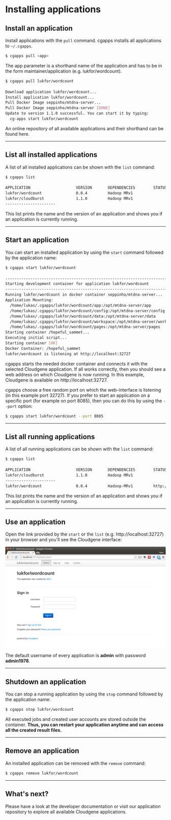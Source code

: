 # Installing applications


## Install an application

Install applications with the `pull` command. cgapps installs all applications to `~/.cgapps`.

```bash
$ cgapps pull <app>
```

The app parameter is a shorthand name of the application and has to be in the form maintainer/application (e.g. lukfor/wordcount).

```bash
$ cgapps pull lukfor/wordcount

Download application lukfor/wordcount...
Install application lukfor/wordcount...
Pull Docker Image seppinho/mtdna-server...
Pull Docker Image seppinho/mtdna-server [DONE]
Update to version 1.1.0 successful. You can start it by typing:
  cg-apps start lukfor/wordcount
```

An online repository of all available applications and their shorthand can be found here.

---

## List all installed applications

A list of all installed applications can be shown with the `list` command:

```bash
$ cgapps list

APPLICATION                    VERSION       DEPENDENCIES        STATUS
lukfor/wordcount               0.0.4         Hadoop MRv1
lukfor/cloudburst              1.1.0         Hadoop MRv1
----------------------
```

This list prints the name and the version of an application and shows you if an application is currently running.

---

## Start an application

You can start an installed application by using the `start` command followed by the application name:

```bash
$ cgapps start lukfor/wordcount

------------------------------------------------------------------------
Starting development container for application lukfor/wordcount
------------------------------------------------------------------------
Running lukfor/wordcount in docker container seppinho/mtdna-server...
Application Mounting:
  /home/lukas/.cgapps/lukfor/wordcount/app:/opt/mtdna-server/app
  /home/lukas/.cgapps/lukfor/wordcount/config:/opt/mtdna-server/config
  /home/lukas/.cgapps/lukfor/wordcount/data:/opt/mtdna-server/data
  /home/lukas/.cgapps/lukfor/wordcount/workspace:/opt/mtdna-server/workspace
  /home/lukas/.cgapps/lukfor/wordcount/pages:/opt/mtdna-server/pages
Starting container /hopeful_sammet...
Executing initial script...
Starting container [OK]
Docker Container: /hopeful_sammet
lukfor/wordcount is listening at http://localhost:32727
```

cgapps starts the needed docker container and connects it with the selected Cloudgene application. If all works correctly, then you should see a web address on which Cloudgene is now running. In this example, Cloudgene is available on http://localhost:32727.


cgapps choose a free random port on which the web-interface is listening (in this example port 32727). If you prefer to start an application on a specific port (for example on port 8085), then you can do this by using the `--port` option:

```bash
$ cgapps start lukfor/wordcount --port 8085
```


---

## List all running applications

A list of all running applications can be shown with the `list` command:

```bash
$ cgapps list

APPLICATION                    VERSION       DEPENDENCIES        STATUS
lukfor/cloudburst              1.1.0         Hadoop MRv1
----------------------
lukfor/wordcount               0.0.4         Hadoop-MRv1         http://localhost:32720 /desperate_ritchie

```

This list prints the name and the version of an application and shows you if an application is currently running.

---

## Use an application

Open the link provided by the `start` or the `list` (e.g. http://localhost:32727) in your browser and you'll see the Cloudgene interface:

![Cloudgene Web-Interface](images/cloudgene.png)

The default username of every application is __admin__ with password __admin1978__.

---

## Shutdown an application

You can stop a running application by using the `stop` command followed by the application name:

```bash
$ cgapps stop lukfor/wordcount
```

All executed jobs and created user accounts are stored outside the container. __Thus, you can restart your application anytime and can access all the created result files.__

---

## Remove an application

An installed application can be removed with the `remove` command:

```bash
$ cgapps remove lukfor/wordcount
```
---
## What's next?

Please have a look at the developer documentation or visit our application repository to explore all available Cloudgene applications.
